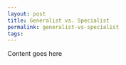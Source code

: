 ```yaml
---
layout: post
title: Generalist vs. Specialist
permalink: generalist-vs-specialist
tags:
---
```


Content goes here
